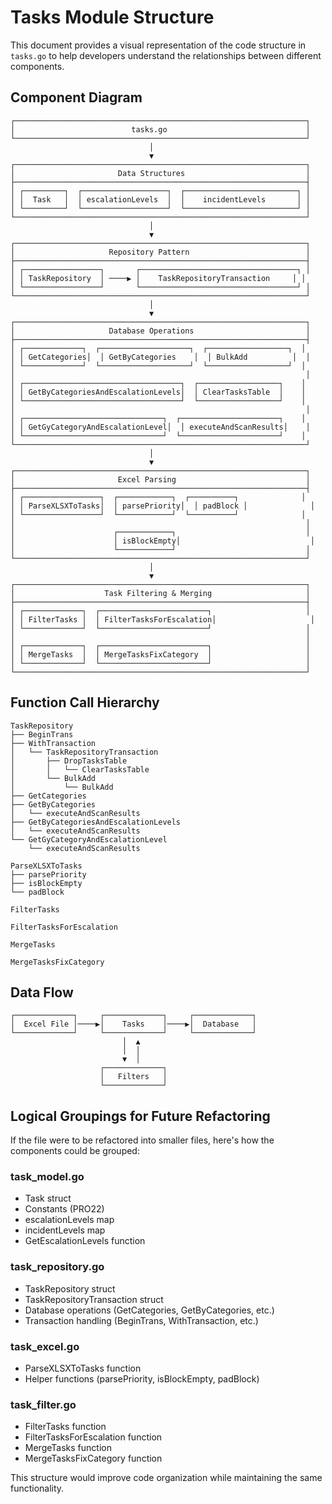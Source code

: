 # Tasks Module Structure

This document provides a visual representation of the code structure in `tasks.go` to help developers understand the relationships between different components.

## Component Diagram

```
┌─────────────────────────────────────────────────────────────────┐
│                          tasks.go                               │
└─────────────────────────────────────────────────────────────────┘
                               │
                               ▼
┌─────────────────────────────────────────────────────────────────┐
│                       Data Structures                           │
├─────────────────────────────────────────────────────────────────┤
│ ┌─────────┐  ┌───────────────────┐  ┌─────────────────────────┐ │
│ │  Task   │  │ escalationLevels  │  │    incidentLevels       │ │
│ └─────────┘  └───────────────────┘  └─────────────────────────┘ │
└─────────────────────────────────────────────────────────────────┘
                               │
                               ▼
┌─────────────────────────────────────────────────────────────────┐
│                     Repository Pattern                          │
├─────────────────────────────────────────────────────────────────┤
│ ┌─────────────────┐       ┌───────────────────────────────────┐ │
│ │ TaskRepository  │ ────▶ │    TaskRepositoryTransaction     │ │
│ └─────────────────┘       └───────────────────────────────────┘ │
└─────────────────────────────────────────────────────────────────┘
                               │
                               ▼
┌─────────────────────────────────────────────────────────────────┐
│                     Database Operations                         │
├─────────────────────────────────────────────────────────────────┤
│ ┌─────────────┐  ┌────────────────────┐  ┌──────────────────┐  │
│ │ GetCategories│  │ GetByCategories    │  │ BulkAdd          │  │
│ └─────────────┘  └────────────────────┘  └──────────────────┘  │
│                                                                 │
│ ┌───────────────────────────────────┐  ┌──────────────────┐    │
│ │ GetByCategoriesAndEscalationLevels│  │ ClearTasksTable  │    │
│ └───────────────────────────────────┘  └──────────────────┘    │
│                                                                 │
│ ┌───────────────────────────────┐  ┌──────────────────────┐    │
│ │ GetGyCategoryAndEscalationLevel│  │ executeAndScanResults│    │
│ └───────────────────────────────┘  └──────────────────────┘    │
└─────────────────────────────────────────────────────────────────┘
                               │
                               ▼
┌─────────────────────────────────────────────────────────────────┐
│                       Excel Parsing                             │
├─────────────────────────────────────────────────────────────────┤
│ ┌─────────────────┐  ┌────────────┐  ┌──────────┐              │
│ │ ParseXLSXToTasks│  │ parsePriority│  │ padBlock │              │
│ └─────────────────┘  └────────────┘  └──────────┘              │
│                                                                 │
│                      ┌────────────┐                             │
│                      │ isBlockEmpty│                             │
│                      └────────────┘                             │
└─────────────────────────────────────────────────────────────────┘
                               │
                               ▼
┌─────────────────────────────────────────────────────────────────┐
│                    Task Filtering & Merging                     │
├─────────────────────────────────────────────────────────────────┤
│ ┌─────────────┐  ┌────────────────────────┐                     │
│ │ FilterTasks │  │ FilterTasksForEscalation│                     │
│ └─────────────┘  └────────────────────────┘                     │
│                                                                 │
│ ┌─────────────┐  ┌────────────────────────┐                     │
│ │ MergeTasks  │  │ MergeTasksFixCategory  │                     │
│ └─────────────┘  └────────────────────────┘                     │
└─────────────────────────────────────────────────────────────────┘
```

## Function Call Hierarchy

```
TaskRepository
├── BeginTrans
├── WithTransaction
│   └── TaskRepositoryTransaction
│       ├── DropTasksTable
│       │   └── ClearTasksTable
│       └── BulkAdd
│           └── BulkAdd
├── GetCategories
├── GetByCategories
│   └── executeAndScanResults
├── GetByCategoriesAndEscalationLevels
│   └── executeAndScanResults
└── GetGyCategoryAndEscalationLevel
    └── executeAndScanResults

ParseXLSXToTasks
├── parsePriority
├── isBlockEmpty
└── padBlock

FilterTasks

FilterTasksForEscalation

MergeTasks

MergeTasksFixCategory
```

## Data Flow

```
┌─────────────┐     ┌─────────────┐     ┌─────────────┐
│  Excel File │────▶│    Tasks    │────▶│  Database   │
└─────────────┘     └─────────────┘     └─────────────┘
                         │  ▲
                         │  │
                         ▼  │
                    ┌─────────────┐
                    │   Filters   │
                    └─────────────┘
```

## Logical Groupings for Future Refactoring

If the file were to be refactored into smaller files, here's how the components could be grouped:

### task_model.go
- Task struct
- Constants (PRO22)
- escalationLevels map
- incidentLevels map
- GetEscalationLevels function

### task_repository.go
- TaskRepository struct
- TaskRepositoryTransaction struct
- Database operations (GetCategories, GetByCategories, etc.)
- Transaction handling (BeginTrans, WithTransaction, etc.)

### task_excel.go
- ParseXLSXToTasks function
- Helper functions (parsePriority, isBlockEmpty, padBlock)

### task_filter.go
- FilterTasks function
- FilterTasksForEscalation function
- MergeTasks function
- MergeTasksFixCategory function

This structure would improve code organization while maintaining the same functionality.